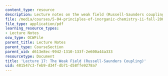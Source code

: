 ```yaml
---
content_type: resource
description: Lecture notes on the weak field (Russell-Saunders coupling).
file: /media/courses/5-04-principles-of-inorganic-chemistry-ii-fall-2008/481547c3feb9d34fdb71d58ffe9278a7_lecture_17.pdf
file_type: application/pdf
learning_resource_types:
- Lecture Notes
ocw_type: OCWFile
parent_title: Lecture Notes
parent_type: CourseSection
parent_uid: d613e8ec-9942-1310-133f-2e600a44a333
resourcetype: Document
title: 'Lecture 17: The Weak Field (Russell-Saunders Coupling)'
uid: 481547c3-feb9-d34f-db71-d58ffe9278a7
---
```

